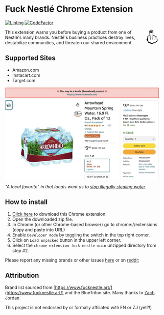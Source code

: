 # Fuck Nestlé Chrome Extension

[![Linting](https://github.com/hbmartin/chrome-extension-fuck-nestle/actions/workflows/linting.yml/badge.svg)](https://github.com/hbmartin/chrome-extension-fuck-nestle/actions/workflows/linting.yml)
[![CodeFactor](https://www.codefactor.io/repository/github/hbmartin/chrome-extension-fuck-nestle/badge)](https://www.codefactor.io/repository/github/hbmartin/chrome-extension-fuck-nestle)

<img src="assets/icons/icon48.png" alt="Icon" align="right">

This extension warns you before buying a product from one of Nestlé's many brands. Nestlé's business practices destroy lives, destabilize communities, and threaten our shared environment.

## Supported Sites

- Amazon.com
- Instacart.com
- Target.com

<picture>
  <img alt="Screenshot of Nestle product on Amazon.com" src="assets/screenshots/arrowhead.jpg">
</picture>

_"A local favorite" in that locals want us to [stop illegally stealing water](https://www.latimes.com/environment/story/2024-08-07/arrowhead-bottled-water-permit)._

## How to install

1. [Click here](https://github.com/hbmartin/chrome-extension-fuck-nestle/archive/refs/heads/main.zip) to download this Chrome extension.
2. Open the downloaded zip file.
3. In Chrome (or other Chrome-based browser) go to chrome://extensions (copy and paste into URL)
4. Enable `Developer mode` by toggling the switch in the top right corner.
5. Click on `Load unpacked` button in the upper left corner.
6. Select the `chrome-extension-fuck-nestle-main` unzipped directory from step #2.

Please report any missing brands or other issues [here](https://github.com/hbmartin/chrome-extension-fuck-nestle/issues) or on [reddit](https://www.reddit.com/r/FuckNestle/comments/1fg4fn9/a_chrome_extension_to_warn_you_before_buying_a/)

## Attribution

Brand list sourced from [https://www.fucknestle.art/](https://www.fucknestle.art/) and the BlueTriton site. Many thanks to [Zach Jordan](https://www.zachjordan.io/).

This project is not endorsed by or formally affiliated with FN or ZJ (yet?!)
